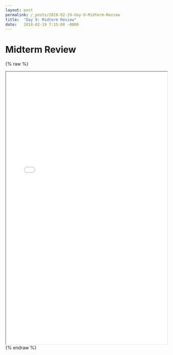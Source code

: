 ```yaml
---
layout: post
permalink: /_posts/2018-02-19-day-9-Midterm-Review
title:  "Day 9: Midterm Review"
date:   2018-02-19 7:15:00 -0000
---
```


# Midterm Review

{% raw %}
<iframe src="../_interview/midterm-review-part-1.pdf" width="100%" height="850"></iframe>
{% endraw %}